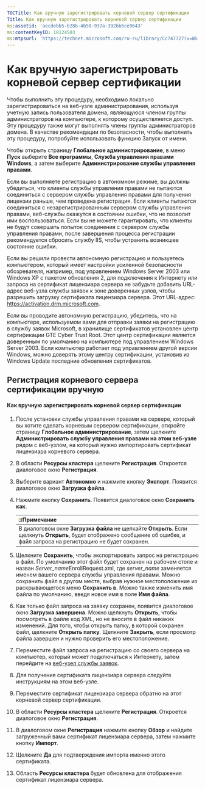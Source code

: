 ```yaml
---
TOCTitle: Как вручную зарегистрировать корневой сервер сертификации
Title: Как вручную зарегистрировать корневой сервер сертификации
ms:assetid: 'aecdebb5-b28b-4b58-937a-392bb6ce9643'
ms:contentKeyID: 18124503
ms:mtpsurl: 'https://technet.microsoft.com/ru-ru/library/Cc747727(v=WS.10)'
---
```


Как вручную зарегистрировать корневой сервер сертификации
=========================================================

Чтобы выполнить эту процедуру, необходимо локально зарегистрироваться на веб-узле администрирования, используя учетную запись пользователя домена, являющуюся членом группы администраторов на компьютере, к которому осуществляется доступ. Эту процедуру также могут выполнять члены группы администраторов домена. В качестве рекомендации по безопасности, чтобы выполнить эту процедуру, попробуйте использовать функцию Запуск от имени.

Чтобы открыть страницу **Глобальное администрирование**, в меню **Пуск** выберите **Все программы**, **Служба управления правами Windows**, а затем выберите **Администрирование службы управления правами**.

Если вы выполняете регистрацию в автономном режиме, вы должны убедиться, что клиенты службы управления правами не пытаются соединиться с сервером службы управления правами для получения лицензии раньше, чем проведена регистрация. Если клиенты пытаются соединиться с незарегистрированным сервером службы управления правами, веб-службы окажутся в состоянии ошибки, что не позволит ими воспользоваться. Если вы не можете гарантировать, что клиенты не будут совершать попыток соединения с сервером службы управления правами, после завершения процесса регистрации рекомендуется сбросить службу IIS, чтобы устранить возникшее состояние ошибки.

Если вы решили провести автономную регистрацию и пользуетесь компьютером, который имеет настройки усиленной безопасности обозревателя, например, под управлением Windows Server 2003 или Windows XP с пакетом обновления 2, для подключения к Интернету или запроса на сертификат лицензиара сервера не забудьте добавить URL-адрес веб-узла службы заявок к зоне доверенных узлов, чтобы разрешить загрузку сертификата лицензиара сервера. Этот URL-адрес: https://activation.drm.microsoft.com.

Если вы проводите автономную регистрацию, убедитесь, что на компьютере, используемом вами для отправки заявки на регистрацию в службу заявок Microsoft, в хранилище сертификатов установлен центр сертификации GTE Cyber Trust Root. Этот центр сертификации является доверенным по умолчанию на компьютере под управлением Windows Server 2003. Если компьютер работает под управлением другой версии Windows, можно доверять этому центру сертификации, установив из Windows Update последние обновления сертификатов.

Регистрация корневого сервера сертификации вручную
--------------------------------------------------

#### Как вручную зарегистрировать корневой сервер сертификации

1.  После установки службы управления правами на сервере, который вы хотите сделать корневым сервером сертификации, откройте страницу **Глобальное администрирование**, затем щелкните **Администрировать службу управления правами на этом веб-узле** рядом с веб-узлом, на который нужно импортировать сертификат лицензиара корневого сервера.

2.  В области **Ресурсы кластера** щелкните **Регистрация**. Откроется диалоговое окно **Регистрация**.

3.  Выберите вариант **Автономно** и нажмите кнопку **Экспорт**. Появится диалоговое окно **Загрузка файла**.

4.  Нажмите кнопку **Сохранить**. Появится диалоговое окно **Сохранить как**.

    | ![](/security-updates/images/Cc747727.note(WS.10).gif)Примечание                                                                                                     |
    |---------------------------------------------------------------------------------------------------------------------------------------------------------------------------------|
    | В диалоговом окне **Загрузка файла** не щелкайте **Открыть**. Если щелкнуть **Открыть**, будет отображено сообщение об ошибке, и файл запроса на регистрацию не будет сохранен. |

5.  Щелкните **Сохранить**, чтобы экспортировать запрос на регистрацию в файл. По умолчанию этот файл будет сохранен на рабочем столе и назван *Server\_name*EnrollRequest.xml, где *server\_name* заменяется именем вашего сервера службы управления правами. Можно сохранить файл в другом месте, выбрав нужное местоположение из раскрывающегося меню **Сохранить в**. Можно также изменить имя файла по умолчанию, введя новое имя в поле **Имя файла**.

6.  Как только файл запроса на заявку сохранен, появится диалоговое окно **Загрузка завершена**. Можно щелкнуть **Открыть**, чтобы посмотреть в файле код XML, но не вносите в файл никаких изменений. Для того, чтобы открыть папку, в которой сохранен файл, щелкните **Открыть папку**. Щелкните **Закрыть**, если просмотр файла завершен и нужно проверить его местоположение.

7.  Переместите файл запроса на регистрацию со своего сервера на компьютер, который может подключаться к Интернету, затем перейдите на [веб-узел службы заявок]().

8.  Для получения сертификата лицензиара сервера следуйте инструкциям на этом веб-узле.

9.  Переместите сертификат лицензиара сервера обратно на этот корневой сервер сертификации.

10. В области **Ресурсы кластера** щелкните **Регистрация**. Откроется диалоговое окно **Регистрация**.

11. В диалоговом окне **Регистрация** нажмите кнопку **Обзор** и найдите загруженный вами сертификат лицензиара сервера, затем нажмите кнопку **Импорт**.

12. Щелкните **Да** для подтверждения импорта именно этого сертификата.

13. Область **Ресурсы кластера** будет обновлена для отображения сертификат лицензиара сервера.
